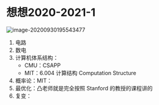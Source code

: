 # 想想2020-2021-1

![image-20200930195543477](D:\_STUDY\ProgramDesign\repos\Jerryyang2001.github.io\source\_posts\talk-chat\想想2020-2021-1.assets\image-20200930195543477.png)

1. 电路
2. 数电
3. 计算机体系结构：
   - CMU：CSAPP
   - MIT：6.004 计算结构 Computation Structure
4. 概率论：MIT：
5. 最优化：凸老师就是完全按照 Stanford 的教授的课程讲的
6. 复变：